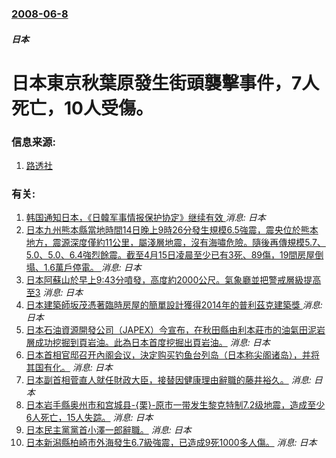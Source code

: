 ### [2008-06-8](/news/2008/06/8/index.md)

##### 日本
# 日本東京秋葉原發生街頭襲擊事件，7人死亡，10人受傷。




### 信息来源:

1. [路透社](http://www.reuters.com/article/wtMostRead/idUST27752620080608)

### 有关:

1. [ 韩国通知日本，《日韓军事情报保护协定》继续有效 ](/zh/news/2019/11/22/韩国通知日本-日韓军事情报保护协定-继续有效.md) _消息: 日本_
2. [日本九州熊本縣當地時間14日晚上9時26分發生規模6.5強震，震央位於熊本地方，震源深度僅約11公里，屬淺層地震，沒有海嘯危險。隨後再傳規模5.7、5.0、5.0、6.4強烈餘震。截至4月15日凌晨至少已有3死、89傷，19間房屋倒塌、1.6萬戶停電。 ](/zh/news/2016/04/14/日本九州熊本縣當地時間14日晚上9時26分發生規模65強震-震央位於熊本地方-震源深度僅約11公里-屬淺層地震-沒有海.md) _消息: 日本_
3. [日本阿蘇山於早上9:43分噴發，高度約2000公尺。氣象廳並把警戒層級提高至3](/zh/news/2015/09/14/日本阿蘇山於早上9-43分噴發-高度約2000公尺-氣象廳並把警戒層級提高至3.md) _消息: 日本_
4. [日本建築師坂茂憑著臨時房屋的簡單設計獲得2014年的普利茲克建築獎 ](/zh/news/2014/03/25/日本建築師坂茂憑著臨時房屋的簡單設計獲得2014年的普利茲克建築獎.md) _消息: 日本_
5. [ 日本石油資源開發公司（JAPEX）今宣布，在秋田縣由利本莊市的油氣田泥岩層成功挖掘到頁岩油。此為日本首度挖掘出頁岩油。](/zh/news/2012/10/3/日本石油資源開發公司-JAPEX-今宣布-在秋田縣由利本莊市的油氣田泥岩層成功挖掘到頁岩油-此為日本首度挖掘出頁岩油.md) _消息: 日本_
6. [ 日本首相官邸召开內阁会议，決定购买钓鱼台列岛（日本称尖阁诸岛），并将其国有化。](/zh/news/2012/09/10/日本首相官邸召开內阁会议-決定购买钓鱼台列岛-日本称尖阁诸岛-并将其国有化.md) _消息: 日本_
7. [ 日本副首相菅直人就任財政大臣，接替因健康理由辭職的藤井裕久。](/zh/news/2010/01/7/日本副首相菅直人就任財政大臣-接替因健康理由辭職的藤井裕久.md) _消息: 日本_
8. [日本岩手縣奥州市和宫城县-{栗}-原市一带发生黎克特制7.2级地震，造成至少6人死亡，15人失踪。](/zh/news/2008/06/14/日本岩手縣奥州市和宫城县-栗-原市一带发生黎克特制72级地震-造成至少6人死亡-15人失踪.md) _消息: 日本_
9. [日本民主黨黨首小澤一郎辭職。](/zh/news/2007/11/4/日本民主黨黨首小澤一郎辭職.md) _消息: 日本_
10. [日本新潟縣柏崎市外海發生6.7級強震，已造成9死1000多人傷。](/zh/news/2007/07/16/日本新潟縣柏崎市外海發生67級強震-已造成9死1000多人傷.md) _消息: 日本_
